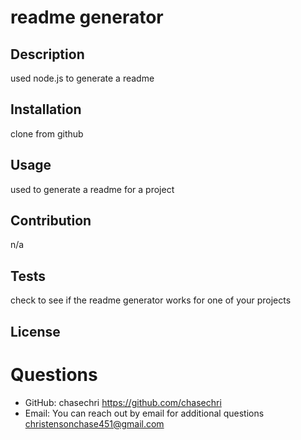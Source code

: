 # readme generator

## Description

used node.js to generate a readme

## Installation

clone from github

## Usage

used to generate a readme for a project

## Contribution

n/a

## Tests

check to see if the readme generator works for one of your projects

## License

# Questions

- GitHub: chasechri https://github.com/chasechri
- Email:
  You can reach out by email for additional questions christensonchase451@gmail.com

